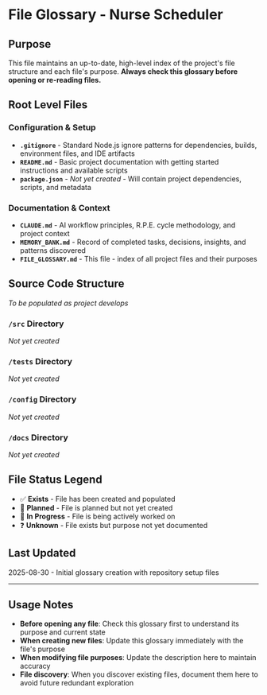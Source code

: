 # File Glossary - Nurse Scheduler

## Purpose
This file maintains an up-to-date, high-level index of the project's file structure and each file's purpose. **Always check this glossary before opening or re-reading files.**

## Root Level Files

### Configuration & Setup
- **`.gitignore`** - Standard Node.js ignore patterns for dependencies, builds, environment files, and IDE artifacts
- **`README.md`** - Basic project documentation with getting started instructions and available scripts
- **`package.json`** - *Not yet created* - Will contain project dependencies, scripts, and metadata

### Documentation & Context
- **`CLAUDE.md`** - AI workflow principles, R.P.E. cycle methodology, and project context
- **`MEMORY_BANK.md`** - Record of completed tasks, decisions, insights, and patterns discovered
- **`FILE_GLOSSARY.md`** - This file - index of all project files and their purposes

## Source Code Structure
*To be populated as project develops*

### `/src` Directory
*Not yet created*

### `/tests` Directory  
*Not yet created*

### `/config` Directory
*Not yet created*

### `/docs` Directory
*Not yet created*

## File Status Legend
- ✅ **Exists** - File has been created and populated
- 📝 **Planned** - File is planned but not yet created
- 🔄 **In Progress** - File is being actively worked on
- ❓ **Unknown** - File exists but purpose not yet documented

## Last Updated
2025-08-30 - Initial glossary creation with repository setup files

---

## Usage Notes
- **Before opening any file**: Check this glossary first to understand its purpose and current state
- **When creating new files**: Update this glossary immediately with the file's purpose
- **When modifying file purposes**: Update the description here to maintain accuracy
- **File discovery**: When you discover existing files, document them here to avoid future redundant exploration